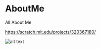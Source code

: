 # AboutMe
All About Me

https://scratch.mit.edu/projects/320367180/

![alt text](https://i.ibb.co/rsRsgbC/scratch-allaboutme.png)
